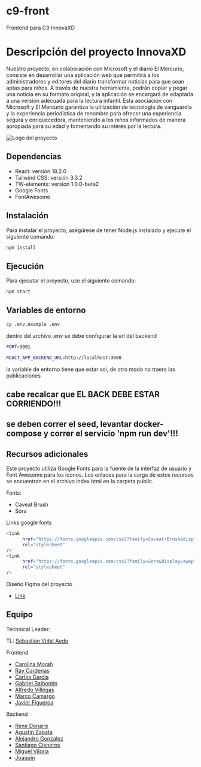 # c9-front

Frontend para C9 InnovaXD

# Descripción del proyecto InnovaXD

Nuestro proyecto, en colaboración con Microsoft y el diario El Mercurio, consiste en desarrollar una aplicación web que permitirá a los administradores y editores del diario transformar noticias para que sean aptas para niños. A través de nuestra herramienta, podrán copiar y pegar una noticia en su formato original, y la aplicación se encargará de adaptarla a una versión adecuada para la lectura infantil. Esta asociación con Microsoft y El Mercurio garantiza la utilización de tecnología de vanguardia y la experiencia periodística de renombre para ofrecer una experiencia segura y enriquecedora, manteniendo a los niños informados de manera apropiada para su edad y fomentando su interés por la lectura.

![Logo del proyecto](../assets/images/logo_innova_blue.png)

## Dependencias

- React: versión 18.2.0
- Tailwind CSS: versión 3.3.2
- TW-elements: version 1.0.0-beta2
- Google Fonts
- FontAwesome

## Instalación

Para instalar el proyecto, asegúrese de tener Node.js instalado y ejecute el siguiente comando:

```bash
npm install
```

## Ejecución

Para ejecutar el proyecto, use el siguiente comando:

```bash
npm start
```

## Variables de entorno

```bash
cp .env.example .env
```

dentro del archivo .env se debe configurar la url del backend

```bash
PORT=3001

REACT_APP_BACKEND_URL=http://localhost:3000
```

la variable de entorno tiene que estar asi, de otro modo no traera las publicaciones

## cabe recalcar que EL BACK DEBE ESTAR CORRIENDO!!!

## se deben correr el seed, levantar docker-compose y correr el servicio 'npm run dev'!!!

## Recursos adicionales

Este proyecto utiliza Google Fonts para la fuente de la interfaz de usuario y Font Awesome para los iconos. Los enlaces para la carga de estos recursos se encuentran en el archivo index.html en la carpeta public.


Fonts:

- Caveat Brush 
- Sora

Links google fonts

```bash
<link
      href="https://fonts.googleapis.com/css2?family=Caveat+Brush&display=swap"
      rel="stylesheet"
/>
<link
      href="https://fonts.googleapis.com/css2?family=Sora&display=swap"
      rel="stylesheet"
/>
```
Diseño Figma del proyecto

- [Link](https://www.figma.com/file/VnhCQuQqPkpG91cMHEJMIG/Edición-Proyecto?type=design&node-id=4-596&t=nuNz0b38I35khcBI-0)

## Equipo

Technical Leader:

TL: [Sebastian Vidal Aedo](https://github.com/sebavidal10)

Frontend

- [Carolina Morah](url)
- [Ray Cardenas](url)
- [Carlos Garcia](url)
- [Gabriel Balbontin](url)
- [Alfredo Villegas](url)
- [Marco Camargo](url)
- [Javier Figueroa](url)

Backend

- [Rene Donaire](url)
- [Agustin Zapata](url)
- [Alejandro Gonzalez](url)
- [Santiago Cisneros](url)
- [Miguel Viloria](url)
- [Joaquin](url)
